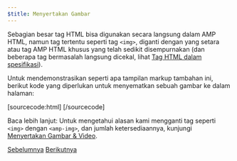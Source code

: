 ```yaml
---
$title: Menyertakan Gambar
---
```


Sebagian besar tag HTML bisa digunakan secara langsung dalam AMP HTML, namun tag tertentu seperti tag `<img>`, diganti dengan yang setara atau tag AMP HTML khusus yang telah sedikit disempurnakan (dan beberapa tag bermasalah langsung dicekal, lihat [Tag HTML dalam spesifikasi](/id/docs/fundamentals/spec.html)).

Untuk mendemonstrasikan seperti apa tampilan markup tambahan ini, berikut kode yang diperlukan untuk menyematkan sebuah gambar ke dalam halaman:

[sourcecode:html]
<amp-img src="welcome.jpg" alt="Welcome" height="400" width="800"></amp-img>
[/sourcecode]

Baca lebih lanjut: Untuk mengetahui alasan kami mengganti tag seperti `<img>` dengan `<amp-img>`, dan jumlah ketersediaannya, kunjungi [Menyertakan Gambar & Video](/id/docs/media/amp_replacements.html).

<div class="prev-next-buttons">
  <a class="button prev-button" href="/id/docs/getting_started/create/basic_markup.html"><span class="arrow-prev">Sebelumnya</span></a>
  <a class="button next-button" href="/id/docs/getting_started/create/presentation_layout.html"><span class="arrow-next">Berikutnya</span></a>
</div>

